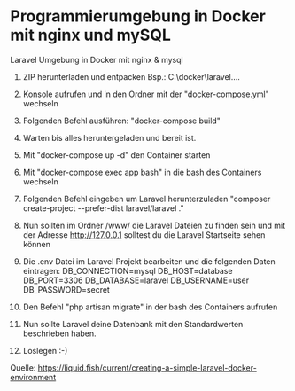 # Programmierumgebung in Docker mit nginx und mySQL

Laravel Umgebung in Docker mit nginx &amp; mysql

1. ZIP herunterladen und entpacken
  Bsp.: C:\docker\laravel\....
  
2. Konsole aufrufen und in den Ordner mit der "docker-compose.yml" wechseln

3. Folgenden Befehl ausführen: "docker-compose build"

4. Warten bis alles heruntergeladen und bereit ist.

5. Mit "docker-compose up -d" den Container starten

6. Mit "docker-compose exec app bash" in die bash des Containers wechseln

7. Folgenden Befehl eingeben um Laravel herunterzuladen "composer create-project --prefer-dist laravel/laravel ."

8. Nun sollten im Ordner /www/ die Laravel Dateien zu finden sein und mit der Adresse http://127.0.0.1 solltest du die Laravel Startseite sehen können

9. Die .env Datei im Laravel Projekt bearbeiten und die folgenden Daten eintragen:
  DB_CONNECTION=mysql
  DB_HOST=database
  DB_PORT=3306
  DB_DATABASE=laravel
  DB_USERNAME=user
  DB_PASSWORD=secret

10. Den Befehl "php artisan migrate" in der bash des Containers aufrufen

11. Nun sollte Laravel deine Datenbank mit den Standardwerten beschrieben haben.

12. Loslegen :-)




Quelle: https://liquid.fish/current/creating-a-simple-laravel-docker-environment
